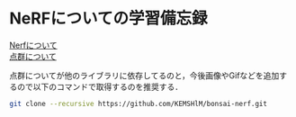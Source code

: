 # NeRFについての学習備忘録

[Nerfについて](./doc/Nerf.md)  
[点群について](./doc/Nerf.md)

点群についてが他のライブラリに依存してるのと，今後画像やGifなどを追加するので以下のコマンドで取得するのを推奨する．

```sh
git clone --recursive https://github.com/KEMSHlM/bonsai-nerf.git
```
